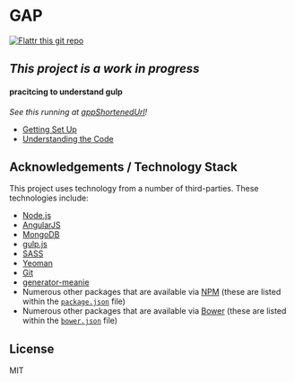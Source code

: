 # GAP

[![Flattr this git repo][flattr-image]][flattr-url]

## _**This project is a work in progress**_

#### pracitcing to understand gulp

_See this running at [appShortenedUrl][demo-url]!_

- [Getting Set Up](./docs/getting-set-up.md)
- [Understanding the Code](./docs/understanding-the-code.md)

## Acknowledgements / Technology Stack

This project uses technology from a number of third-parties. These technologies include:

- [Node.js][node-url]
- [AngularJS][angular-url]
- [MongoDB][mongo-url]
- [gulp.js][gulp-url]
- [SASS][sass-url]
- [Yeoman][yeoman-url]
- [Git][git-url]
- [generator-meanie][generator-meanie-url]
- Numerous other packages that are available via [NPM][npm-url] (these are listed within the [`package.json`](./package.json) file)
- Numerous other packages that are available via [Bower][bower-url] (these are listed within the [`bower.json`](./bower.json) file)

## License

MIT



[flattr-url]: https://flattr.com/submit/auto?user_id=yourusername&url=github.com/yourusername/GAP&title=GAP&language=javascript&tags=github&category=software
[flattr-image]: http://api.flattr.com/button/flattr-badge-large.png

[demo-url]: http://app-url.com
[node-url]: http://nodejs.org/
[angular-url]: https://angularjs.org/
[mongo-url]: https://mongodb.org/
[gulp-url]: http://gulpjs.com/
[sass-url]: http://sass-lang.com/
[yeoman-url]: http://yeoman.io/
[git-url]: http://git-scm.com/
[generator-meanie-url]: https://github.com/levisl176/generator-meanie
[npm-url]: http://npmjs.org/
[bower-url]: http://bower.io/
